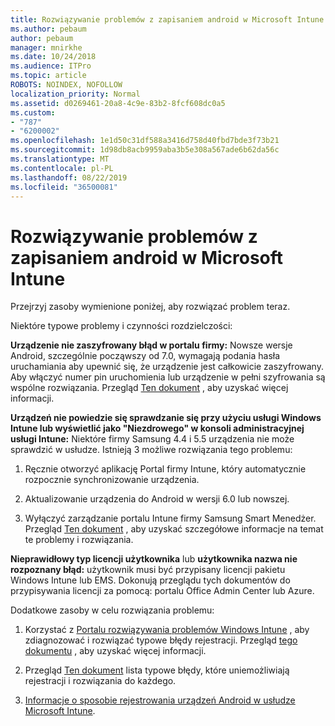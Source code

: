 ```yaml
---
title: Rozwiązywanie problemów z zapisaniem android w Microsoft Intune
ms.author: pebaum
author: pebaum
manager: mnirkhe
ms.date: 10/24/2018
ms.audience: ITPro
ms.topic: article
ROBOTS: NOINDEX, NOFOLLOW
localization_priority: Normal
ms.assetid: d0269461-20a8-4c9e-83b2-8fcf608dc0a5
ms.custom:
- "787"
- "6200002"
ms.openlocfilehash: 1e1d50c31df588a3416d758d40fbd7bde3f73b21
ms.sourcegitcommit: 1d98db8acb9959aba3b5e308a567ade6b62da56c
ms.translationtype: MT
ms.contentlocale: pl-PL
ms.lasthandoff: 08/22/2019
ms.locfileid: "36500081"
---
```

# <a name="troubleshoot-issues-with-enrolling-android-devices-in-microsoft-intune"></a>Rozwiązywanie problemów z zapisaniem android w Microsoft Intune

Przejrzyj zasoby wymienione poniżej, aby rozwiązać problem teraz.
  
Niektóre typowe problemy i czynności rozdzielczości:
  
 **Urządzenie nie zaszyfrowany błąd w portalu firmy:** Nowsze wersje Android, szczególnie począwszy od 7.0, wymagają podania hasła uruchamiania aby upewnić się, że urządzenie jest całkowicie zaszyfrowany. Aby włączyć numer pin uruchomienia lub urządzenie w pełni szyfrowania są wspólne rozwiązania. Przegląd [Ten dokument](https://docs.microsoft.com/intune-user-help/your-device-appears-encrypted-but-cp-says-otherwise-android) , aby uzyskać więcej informacji.
  
 **Urządzeń nie powiedzie się sprawdzanie się przy użyciu usługi Windows Intune lub wyświetlić jako "Niezdrowego" w konsoli administracyjnej usługi Intune:** Niektóre firmy Samsung 4.4 i 5.5 urządzenia nie może sprawdzić w usłudze. Istnieją 3 możliwe rozwiązania tego problemu:
  
1. Ręcznie otworzyć aplikację Portal firmy Intune, który automatycznie rozpocznie synchronizowanie urządzenia.

2. Aktualizowanie urządzenia do Android w wersji 6.0 lub nowszej.

3. Wyłączyć zarządzanie portalu Intune firmy Samsung Smart Menedżer. Przegląd [Ten dokument](https://docs.microsoft.com/intune-classic/troubleshoot/troubleshoot-device-enrollment-in-intune#devices-fail-to-check-in-with-the-intune-service-and-display-as-unhealthy-in-the-intune-admin-console) , aby uzyskać szczegółowe informacje na temat te problemy i rozwiązania.

 **Nieprawidłowy typ licencji użytkownika** lub **użytkownika nazwa nie rozpoznany błąd:** użytkownik musi być przypisany licencji pakietu Windows Intune lub EMS. Dokonują przeglądu tych dokumentów do przypisywania licencji za pomocą: portalu Office Admin Center lub Azure.
  
Dodatkowe zasoby w celu rozwiązania problemu:
  
1. Korzystać z [Portalu rozwiązywania problemów Windows Intune](https://devicemanagement.microsoft.com/#blade/Microsoft_Intune_DeviceSettings/TroubleshootBlade) , aby zdiagnozować i rozwiązać typowe błędy rejestracji. Przegląd [tego dokumentu](https://docs.microsoft.com/intune/help-desk-operators) , aby uzyskać więcej informacji.

2. Przegląd [Ten dokument](https://docs.microsoft.com/intune-classic/Troubleshoot/troubleshoot-device-enrollment-in-intune) lista typowe błędy, które uniemożliwiają rejestracji i rozwiązania do każdego.

3. [Informacje o sposobie rejestrowania urządzeń Android w usłudze Microsoft Intune](https://docs.microsoft.com/intune/android-enroll).
